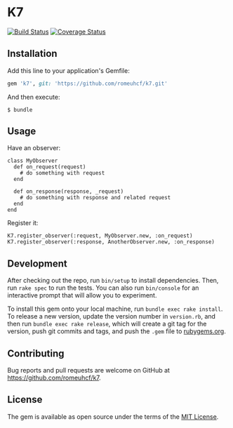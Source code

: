 # K7

[![Build Status](https://travis-ci.org/romeuhcf/k7.svg?branch=master)](https://travis-ci.org/romeuhcf/k7)
[![Coverage Status](https://coveralls.io/repos/github/romeuhcf/k7/badge.svg?branch=master)](https://coveralls.io/github/romeuhcf/k7?branch=master)
## Installation

Add this line to your application's Gemfile:

```ruby
gem 'k7', git: 'https://github.com/romeuhcf/k7.git'
```

And then execute:

    $ bundle

## Usage

Have an observer:
```
class MyObserver
  def on_request(request)
    # do something with request
  end

  def on_response(response, _request)
    # do something with response and related request
  end
end
```

Register it:
```
K7.register_observer(:request, MyObserver.new, :on_request)
K7.register_observer(:response, AnotherObserver.new, :on_response)
```

## Development

After checking out the repo, run `bin/setup` to install dependencies. Then, run `rake spec` to run the tests. You can also run `bin/console` for an interactive prompt that will allow you to experiment.

To install this gem onto your local machine, run `bundle exec rake install`. To release a new version, update the version number in `version.rb`, and then run `bundle exec rake release`, which will create a git tag for the version, push git commits and tags, and push the `.gem` file to [rubygems.org](https://rubygems.org).

## Contributing

Bug reports and pull requests are welcome on GitHub at https://github.com/romeuhcf/k7.

## License

The gem is available as open source under the terms of the [MIT License](https://opensource.org/licenses/MIT).
